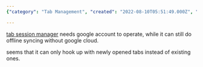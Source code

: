 ```yaml
---
{"category": "Tab Management", "created": "2022-08-10T05:51:49.000Z", "date": "2022-08-10 05:51:49", "description": "This article introduces 'Tab-Session Manager', a tool that allows users to manage their browser sessions by integrating with Google account. The software is capable of offline syncing without relying on Google Cloud and works on newly opened tabs. However, it does not seem to integrate with existing tabs.", "modified": "2022-08-18T07:55:42.553Z", "tags": ["stub", "sync", "system manage"], "title": "Sync Tabs Across Different Browsers"}

---
```


[tab session manager](https://github.com/sienori/Tab-Session-Manager) needs google account to operate, while it can still do offline syncing without google cloud.

seems that it can only hook up with newly opened tabs instead of existing ones.
